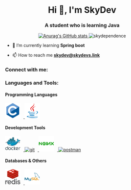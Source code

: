 <h1 align="center">Hi 👋, I'm SkyDev</h1>
<h3 align="center">A student who is learning Java</h3>

<p align="center">
  <a href="https://github.com/anuraghazra/github-readme-stats">
    <img src="https://github-readme-stats.vercel.app/api?username=skydependence" alt="Anurag's GitHub stats" />
  </a>
  <a>
    <img src="https://github-readme-streak-stats.herokuapp.com/?user=skydependence&" alt="skydependence" />
  </a>
</p>


- 🌱 I’m currently learning **Spring boot**

- 📫 How to reach me **skydev@skydevs.link**

<h3 align="left">Connect with me:</h3>
<p align="left">
</p>

<h3 align="left">Languages and Tools:</h3>

<h4>Programming Languages</h4>
<p align="left">
  <a href="https://www.cprogramming.com/" target="_blank" rel="noreferrer">
    <img src="https://raw.githubusercontent.com/devicons/devicon/master/icons/c/c-original.svg" alt="c" width="50" height="50" style='margin-right: 10px;'/>
  </a>
  <a href="https://www.java.com/" target="_blank" rel="noreferrer">
    <img src="https://raw.githubusercontent.com/devicons/devicon/master/icons/java/java-original.svg" alt="java" width="50" height ="50 "style='margin-right: 10px;'/>
  </a>
</p>

<h4>Development Tools</h4>
<p align="left">
  <a href="https://www.docker.com/" target="_blank" rel="noreferrer">
    <img src="https://raw.githubusercontent.com/devicons/devicon/master/icons/docker/docker-original-wordmark.svg" alt="docker" width="50" height="50" style='margin-right: 10px;'/>
  </a>
  <a href="https://git-scm.com/" target="_blank" rel="noreferrer"> 
    <img src="https://www.vectorlogo.zone/logos/git-scm/git-scm-icon.svg" alt="git" width="50" height="50" style='margin-right: 10px;'/>
  </a>    
  <a href='https://www.nginx.com' target='_blank' rel='noreferrer'> 
    <img src='https://raw.githubusercontent.com/devicons/devicon/master/icons/nginx/nginx-original.svg' alt='nginx' width='50' height='50' style='margin-right: 10px;'/>
  </a>
  <a href='https://postman.com' target='_blank' rel=noreferrer'>
    <img src='https://www.vectorlogo.zone/logos/getpostman/getpostman-icon.svg' alt= 'postman' width= '50' height= '50'style= 'margin-right:10px;'/>
   </a>
</p>

<h4>Databases & Others</h4>
<p align ="left">
<a href ='https://redis.io'target='_blank' rel=noreferrer'>
<img src ='https://raw.githubusercontent.com/devicons/devicon/master/icons/redis/redis-original-wordmark.svg' alt=redis width=50 height=50 style='margin-right:10px;'/>
</a>
<a href='https://www.mysql.com/' target='_ blank' rel=noreferrer'> 
<img src='https://raw.githubusercontent.com/devicons/devicon/master/icons/mysql/mysql-original-wordmark.svg' alt=mysql width=50 height=50 style='margin-right:10px;'/></p>
</a>
